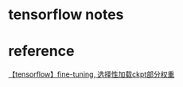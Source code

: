 # tensorflow notes



# reference
[【tensorflow】fine-tuning, 选择性加载ckpt部分权重][1]

[1]: https://blog.csdn.net/shwan_ma/article/details/78874881